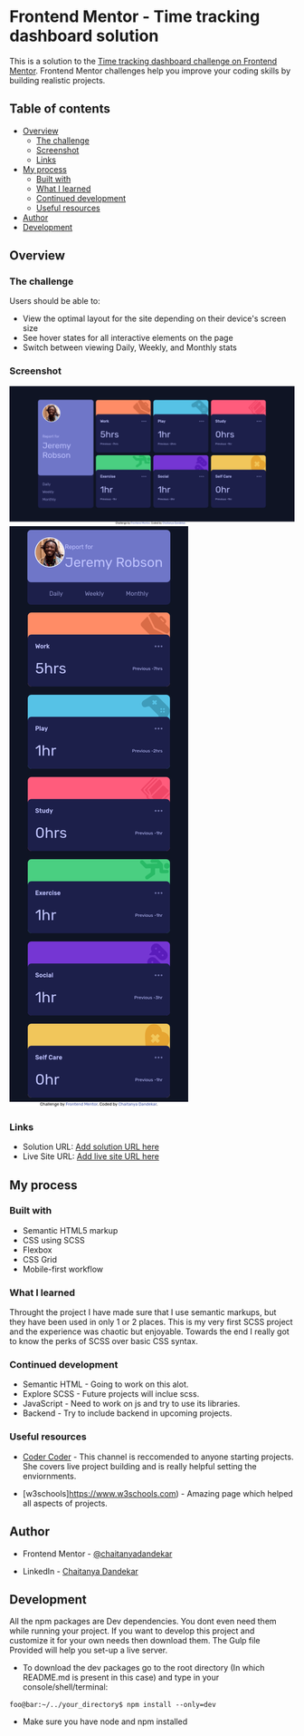 # Frontend Mentor - Time tracking dashboard solution

This is a solution to the [Time tracking dashboard challenge on Frontend Mentor](https://www.frontendmentor.io/challenges/time-tracking-dashboard-UIQ7167Jw). Frontend Mentor challenges help you improve your coding skills by building realistic projects. 

## Table of contents

- [Overview](#overview)
  - [The challenge](#the-challenge)
  - [Screenshot](#screenshot)
  - [Links](#links)
- [My process](#my-process)
  - [Built with](#built-with)
  - [What I learned](#what-i-learned)
  - [Continued development](#continued-development)
  - [Useful resources](#useful-resources)
- [Author](#author)
- [Development](#development)

## Overview

### The challenge

Users should be able to:

- View the optimal layout for the site depending on their device's screen size
- See hover states for all interactive elements on the page
- Switch between viewing Daily, Weekly, and Monthly stats

### Screenshot

![Desktop View](./Final-Contents/Desktop-view.png)
![Mobile/Tablet View](./Final-Contents/Mobile-Tablet-View.png)

### Links

- Solution URL: [Add solution URL here](https://your-solution-url.com)
- Live Site URL: [Add live site URL here](https://your-live-site-url.com)

## My process

### Built with

- Semantic HTML5 markup
- CSS using SCSS 
- Flexbox
- CSS Grid
- Mobile-first workflow

### What I learned

Throught the project I have made sure that I use semantic markups, but they have been used in only 1 or 2 places. This is my very first SCSS project and the experience was chaotic but enjoyable. Towards the end I really got to know the perks of SCSS over basic CSS syntax.

### Continued development

- Semantic HTML - Going to work on this alot.
- Explore SCSS - Future projects will inclue scss.
- JavaScript - Need to work on js and try to use its libraries.
- Backend - Try to include backend in upcoming projects.

### Useful resources

- [Coder Coder](https://www.youtube.com/channel/UCzNf0liwUzMN6_pixbQlMhQ) - This channel is reccomended to anyone starting projects. She covers live project building and is really helpful setting the enviornments.

- [w3schools]https://www.w3schools.com) - Amazing page which helped all aspects of projects.

## Author

- Frontend Mentor - [@chaitanyadandekar](https://www.frontendmentor.io/profile/chaitanyadandekar)

- LinkedIn - [Chaitanya Dandekar](https://www.linkedin.com/in/chaitanya-dandekar-060645205)

## Development

All the npm packages are Dev dependencies. You dont even need them while running your project. If you want to develop this project and customize it for your own needs then download them. The Gulp file Provided will help you set-up a live server.

- To download the dev packages go to the root directory (In which README.md is present in this case) and type in your console/shell/terminal:

```shell
foo@bar:~/../your_directory$ npm install --only=dev
```

- Make sure you have node and npm installed



